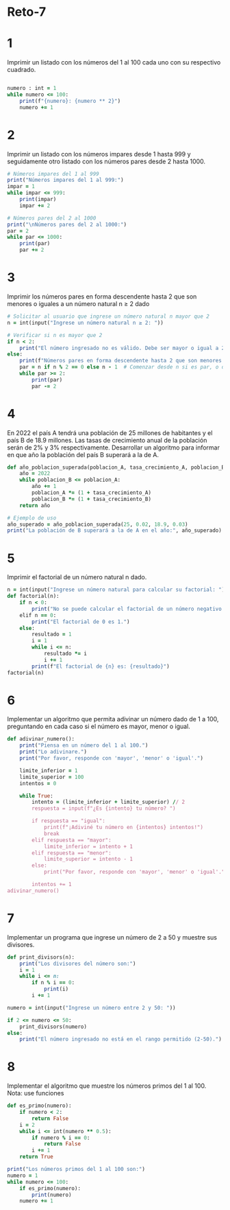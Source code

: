 # Reto-7

# 1 
Imprimir un listado con los números del 1 al 100 cada uno con su respectivo cuadrado.

```mermaid

```

```ruby
numero : int = 1
while numero <= 100:
    print(f"{numero}: {numero ** 2}")
    numero += 1

```

# 2 
Imprimir un listado con los números impares desde 1 hasta 999 y seguidamente otro listado con los números pares desde 2 hasta 1000.
```ruby
# Números impares del 1 al 999 
print("Números impares del 1 al 999:")
impar = 1
while impar <= 999:
    print(impar)
    impar += 2

# Números pares del 2 al 1000 
print("\nNúmeros pares del 2 al 1000:")
par = 2
while par <= 1000:
    print(par)
    par += 2

```
# 3 
Imprimir los números pares en forma descendente hasta 2 que son menores o iguales a un número natural n ≥ 2 dado
```ruby
# Solicitar al usuario que ingrese un número natural n mayor que 2
n = int(input("Ingrese un número natural n ≥ 2: "))

# Verificar si n es mayor que 2
if n < 2:
    print("El número ingresado no es válido. Debe ser mayor o igual a 2.")
else:
    print(f"Números pares en forma descendente hasta 2 que son menores o iguales a {n}:")
    par = n if n % 2 == 0 else n - 1  # Comenzar desde n si es par, o desde n-1 si es impar
    while par >= 2:
        print(par)
        par -= 2

```

# 4 
En 2022 el país A tendrá una población de 25 millones de habitantes y el país B de 18.9 millones. Las tasas de crecimiento anual de la población serán de 2% y 3% respectivamente. Desarrollar un algoritmo para informar en que año la población del país B superará a la de A.

```ruby
def año_poblacion_superada(poblacion_A, tasa_crecimiento_A, poblacion_B, tasa_crecimiento_B):
    año = 2022
    while poblacion_B <= poblacion_A:
        año += 1
        poblacion_A *= (1 + tasa_crecimiento_A)
        poblacion_B *= (1 + tasa_crecimiento_B)
    return año

# Ejemplo de uso
año_superado = año_poblacion_superada(25, 0.02, 18.9, 0.03)
print("La población de B superará a la de A en el año:", año_superado)

```

# 5 
Imprimir el factorial de un número natural n dado.

```ruby
n = int(input("Ingrese un número natural para calcular su factorial: "))
def factorial(n):
    if n < 0:
        print("No se puede calcular el factorial de un número negativo.")
    elif n == 0:
        print("El factorial de 0 es 1.")
    else:
        resultado = 1
        i = 1
        while i <= n:
            resultado *= i
            i += 1
        print(f"El factorial de {n} es: {resultado}")
factorial(n)
```

# 6 
Implementar un algoritmo que permita adivinar un número dado de 1 a 100, preguntando en cada caso si el número es mayor, menor o igual.

```ruby
def adivinar_numero():
    print("Piensa en un número del 1 al 100.")
    print("Lo adivinare.")
    print("Por favor, responde con 'mayor', 'menor' o 'igual'.")

    limite_inferior = 1
    limite_superior = 100
    intentos = 0

    while True:
        intento = (limite_inferior + limite_superior) // 2
        respuesta = input(f"¿Es {intento} tu número? ")

        if respuesta == "igual":
            print(f"¡Adiviné tu número en {intentos} intentos!")
            break
        elif respuesta == "mayor":
            limite_inferior = intento + 1
        elif respuesta == "menor":
            limite_superior = intento - 1
        else:
            print("Por favor, responde con 'mayor', 'menor' o 'igual'.")

        intentos += 1
adivinar_numero()
```
# 7 
Implementar un programa que ingrese un número de 2 a 50 y muestre sus divisores.
```ruby
def print_divisors(n):
    print("Los divisores del número son:")
    i = 1 
    while i <= n: 
        if n % i == 0:
            print(i)
        i += 1 

numero = int(input("Ingrese un número entre 2 y 50: "))

if 2 <= numero <= 50:
    print_divisors(numero)
else:
    print("El número ingresado no está en el rango permitido (2-50).")
```
# 8 
Implementar el algoritmo que muestre los números primos del 1 al 100. Nota: use funciones
```ruby
def es_primo(numero):
    if numero < 2:
        return False
    i = 2
    while i <= int(numero ** 0.5):
        if numero % i == 0:
            return False
        i += 1
    return True

print("Los números primos del 1 al 100 son:")
numero = 1
while numero <= 100:
    if es_primo(numero):
        print(numero) 
    numero += 1
```
